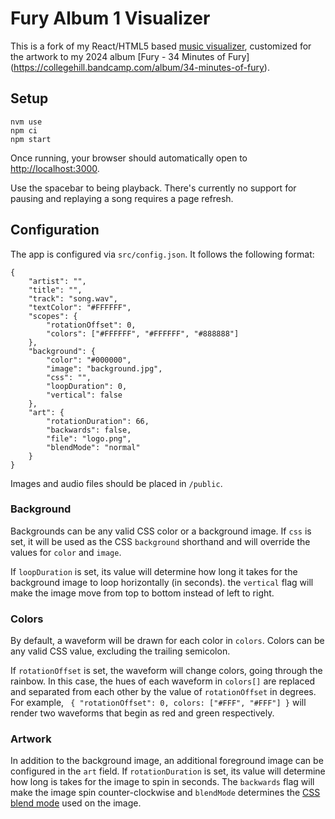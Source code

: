 # Fury Album 1 Visualizer

This is a fork of my React/HTML5 based [music visualizer](https://github.com/rapka/spin-viz), customized for the artwork to my 2024 album [Fury - 34 Minutes of Fury]
(https://collegehill.bandcamp.com/album/34-minutes-of-fury).

## Setup

```
nvm use
npm ci
npm start
```

Once running, your browser should automatically open to [http://localhost:3000](http://localhost:3000).

Use the spacebar to being playback. There's currently no support for pausing and replaying a song requires a page refresh.

## Configuration

The app is configured via `src/config.json`. It follows the following format:

```
{
	"artist": "",
	"title": "",
	"track": "song.wav",
	"textColor": "#FFFFFF",
	"scopes": {
		"rotationOffset": 0,
		"colors": ["#FFFFFF", "#FFFFFF", "#888888"]
	},
	"background": {
		"color": "#000000",
		"image": "background.jpg",
		"css": "",
		"loopDuration": 0,
		"vertical": false
	},
	"art": {
		"rotationDuration": 66,
		"backwards": false,
		"file": "logo.png",
		"blendMode": "normal"
	}
}
```

Images and audio files should be placed in `/public`.

### Background

Backgrounds can be any valid CSS color or a background image. If `css` is set, it will be used as the CSS `background` shorthand and will override the values for `color` and `image`.

If `loopDuration` is set, its value will determine how long it takes for the background image to loop horizontally (in seconds). the `vertical` flag will make the image move from top to bottom instead of left to right.

### Colors

By default, a waveform will be drawn for each color in `colors`. Colors can be any valid CSS value, excluding the trailing semicolon.

If `rotationOffset` is set, the waveform will change colors, going through the rainbow. In this case, the hues of each waveform in `colors[]` are replaced and separated from each other by the value of `rotationOffset` in degrees. For example, ` { "rotationOffset": 0, colors: ["#FFF", "#FFF"] }` will render two waveforms that begin as red and green respectively.

### Artwork

In addition to the background image, an additional foreground image can be configured in the `art` field. If `rotationDuration` is set, its value will determine how long is takes for the image to spin in seconds. The `backwards` flag will make the image spin counter-clockwise and `blendMode` determines the [CSS blend mode](https://developer.mozilla.org/en-US/docs/Web/CSS/mix-blend-mode)
 used on the image.

